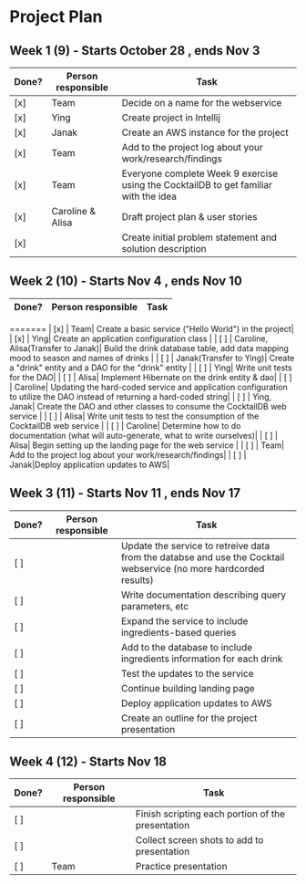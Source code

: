 # Project Plan

## Week 1 (9) - Starts October 28 , ends Nov 3
| Done? | Person responsible | Task |
|------|------|-------|
| [x] | Team | Decide on a name for the webservice|
| [x] | Ying | Create project in Intellij|
| [x] | Janak | Create an AWS instance for the project|
| [x] | Team | Add to the project log about your work/research/findings|
| [x] | Team | Everyone complete Week 9 exercise using the CocktailDB to get familiar with the idea|
| [x] | Caroline & Alisa | Draft project plan & user stories|
| [x] | | Create initial problem statement and solution description|

                                                         
## Week 2 (10) - Starts Nov 4 , ends Nov 10
| Done? | Person responsible | Task |
|------|------|-------|

=======
| [x] | Team| Create a basic service ("Hello World") in the project|
| [x] | Ying| Create an application configuration class |
| [ ] | Caroline, Alisa(Transfer to Janak)| Build the drink database table, add data mapping mood to season and names of drinks |
| [ ] | Janak(Transfer to Ying)| Create a "drink" entity and a DAO for the "drink" entity |
| [ ] | Ying| Write unit tests for the DAO|
| [ ] | Alisa| Implement Hibernate on the drink entity & dao|
| [ ] | Caroline| Updating the hard-coded service and application configuration to utilize the DAO instead of returning a hard-coded string|
| [ ] | Ying, Janak| Create the DAO and other classes to consume the CocktailDB web service |
| [ ] | Alisa| Write unit tests to test the consumption of the CocktailDB web service |
| [ ] | Caroline| Determine how to do documentation (what will auto-generate, what to write ourselves)|
| [ ] | Alisa| Begin setting up the landing page for the web service |
| [ ] | Team| Add to the project log about your work/research/findings|
| [ ] | Janak|Deploy application updates to AWS|

## Week 3 (11) - Starts Nov 11 , ends Nov 17
| Done? | Person responsible | Task |
|------|------|-------|
| [ ] | | Update the service to retreive data from the databse and use the Cocktail webservice (no more hardcorded results)|
| [ ] | | Write documentation describing query parameters, etc|
| [ ] | | Expand the service to include ingredients-based queries|
| [ ] | | Add to the database to include ingredients information for each drink |
| [ ] | | Test the updates to the service|
| [ ] | | Continue building landing page|
| [ ] | | Deploy application updates to AWS|
| [ ] | | Create an outline for the project presentation|

## Week 4 (12) - Starts Nov 18
| Done? | Person responsible | Task |
|------|------|-------|
| [ ] | | Finish scripting each portion of the presentation|
| [ ] | | Collect screen shots to add to presentation|
| [ ] |Team| Practice presentation|
